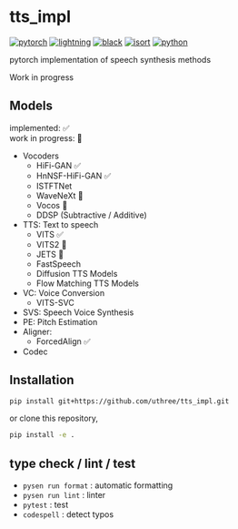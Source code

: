 # tts_impl
[![pytorch](https://img.shields.io/badge/PyTorch_2.0+-ee4c2c?logo=pytorch&logoColor=white)](https://pytorch.org/get-started/locally/)
[![lightning](https://img.shields.io/badge/-Lightning_2.0+-792ee5?logo=pytorchlightning&logoColor=white)](https://pytorchlightning.ai/)
[![black](https://img.shields.io/badge/Code%20Style-Black-black.svg?labelColor=gray)](https://black.readthedocs.io/en/stable/)
[![isort](https://img.shields.io/badge/%20imports-isort-%231674b1?style=flat&labelColor=ef8336)](https://pycqa.github.io/isort/)
[![python](https://img.shields.io/badge/-Python_3.11-blue?logo=python&logoColor=white)](https://www.python.org/downloads/release/python-3119/)

pytorch implementation of speech synthesis methods

Work in progress

## Models
implemented: ✅  
work in progress: 🚧  

- Vocoders
    - HiFi-GAN ✅
    - HnNSF-HiFi-GAN ✅
    - ISTFTNet
    - WaveNeXt 🚧
    - Vocos 🚧
    - DDSP (Subtractive / Additive)
- TTS: Text to speech
    - VITS ✅
    - VITS2 🚧
    - JETS 🚧
    - FastSpeech
    - Diffusion TTS Models
    - Flow Matching TTS Models
- VC: Voice Conversion
    - VITS-SVC
- SVS: Speech Voice Synthesis
- PE: Pitch Estimation
- Aligner:
    - ForcedAlign ✅
- Codec

## Installation
```sh
pip install git+https://github.com/uthree/tts_impl.git
```
or clone this repository,
```sh
pip install -e .
```

## type check / lint / test
- `pysen run format` : automatic formatting
- `pysen run lint` : linter
- `pytest` : test
- `codespell` : detect typos